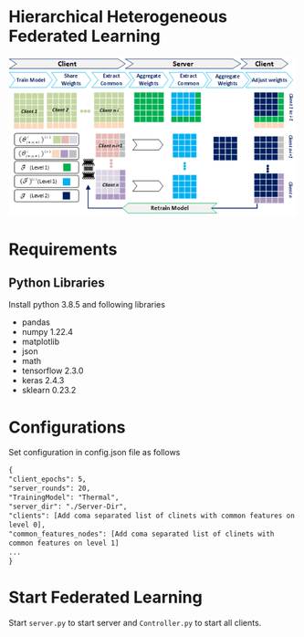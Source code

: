 # Hierarchical Heterogeneous Federated Learning
![](https://github.com/atifrizwan91/Per-Hie-Het-FL/blob/main/Images/FL-arch.png)
# Requirements
## Python Libraries
 Install python 3.8.5 and following libraries
 - pandas
 - numpy 1.22.4
 - matplotlib
 - json
 - math
 - tensorflow 2.3.0
 - keras 2.4.3
 - sklearn 0.23.2
# Configurations
Set configuration in config.json file as follows 
```
{
"client_epochs": 5,
"server_rounds": 20,
"TrainingModel": "Thermal",
"server_dir": "./Server-Dir",
"clients": [Add coma separated list of clinets with common features on level 0],
"common_features_nodes": [Add coma separated list of clinets with common features on level 1]
...
}
```
# Start Federated Learning
Start  `server.py` to start server and `Controller.py` to start all clients.
